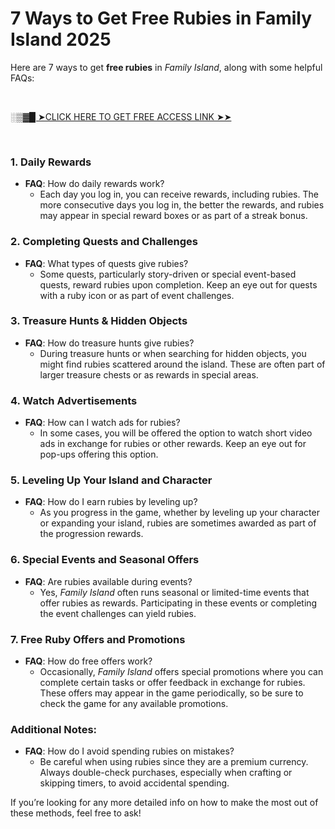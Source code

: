 # <h1>7 Ways to Get Free Rubies in Family Island 2025</h1>
<div class="flex-1 overflow-hidden @container/thread">
<div class="h-full">
<div class="react-scroll-to-bottom--css-qrbxy-79elbk h-full">
<div class="react-scroll-to-bottom--css-qrbxy-1n7m0yu">
<div class="flex flex-col text-sm md:pb-9">
<article class="w-full scroll-mb-[var(--thread-trailing-height,150px)] text-token-text-primary focus-visible:outline-2 focus-visible:outline-offset-[-4px]" dir="auto" data-testid="conversation-turn-5" data-scroll-anchor="true">
<div class="m-auto text-base py-[18px] px-3 md:px-4 w-full md:px-5 lg:px-4 xl:px-5">
<div class="mx-auto flex flex-1 gap-4 text-base md:gap-5 lg:gap-6 md:max-w-3xl">
<div class="group/conversation-turn relative flex w-full min-w-0 flex-col agent-turn">
<div class="flex-col gap-1 md:gap-3">
<div class="flex max-w-full flex-col flex-grow">
<div class="min-h-8 text-message flex w-full flex-col items-end gap-2 whitespace-normal break-words text-start [.text-message+&amp;]:mt-5" dir="auto" data-message-author-role="assistant" data-message-id="02dedf82-0cbe-4c8b-809f-2b438c3e0f7b" data-message-model-slug="gpt-4o-mini">
<div class="flex w-full flex-col gap-1 empty:hidden first:pt-[3px]">
<div class="markdown prose w-full break-words dark:prose-invert light">
<p>Here are 7 ways to get <strong>free rubies</strong> in <em>Family Island</em>, along with some helpful FAQs:</p>
<p>&nbsp;</p>
<p><a href="https://allresources.xyz/familyisland.html/">░▒▓█ ➤CLICK HERE TO GET FREE ACCESS LINK ➤➤</a></p>
<p>&nbsp;</p>
<h3>1. <strong>Daily Rewards</strong></h3>
<ul>
<li><strong>FAQ</strong>: How do daily rewards work?
<ul>
<li>Each day you log in, you can receive rewards, including rubies. The more consecutive days you log in, the better the rewards, and rubies may appear in special reward boxes or as part of a streak bonus.</li>
</ul>
</li>
</ul>
<h3>2. <strong>Completing Quests and Challenges</strong></h3>
<ul>
<li><strong>FAQ</strong>: What types of quests give rubies?
<ul>
<li>Some quests, particularly story-driven or special event-based quests, reward rubies upon completion. Keep an eye out for quests with a ruby icon or as part of event challenges.</li>
</ul>
</li>
</ul>
<h3>3. <strong>Treasure Hunts &amp; Hidden Objects</strong></h3>
<ul>
<li><strong>FAQ</strong>: How do treasure hunts give rubies?
<ul>
<li>During treasure hunts or when searching for hidden objects, you might find rubies scattered around the island. These are often part of larger treasure chests or as rewards in special areas.</li>
</ul>
</li>
</ul>
<h3>4. <strong>Watch Advertisements</strong></h3>
<ul>
<li><strong>FAQ</strong>: How can I watch ads for rubies?
<ul>
<li>In some cases, you will be offered the option to watch short video ads in exchange for rubies or other rewards. Keep an eye out for pop-ups offering this option.</li>
</ul>
</li>
</ul>
<h3>5. <strong>Leveling Up Your Island and Character</strong></h3>
<ul>
<li><strong>FAQ</strong>: How do I earn rubies by leveling up?
<ul>
<li>As you progress in the game, whether by leveling up your character or expanding your island, rubies are sometimes awarded as part of the progression rewards.</li>
</ul>
</li>
</ul>
<h3>6. <strong>Special Events and Seasonal Offers</strong></h3>
<ul>
<li><strong>FAQ</strong>: Are rubies available during events?
<ul>
<li>Yes, <em>Family Island</em> often runs seasonal or limited-time events that offer rubies as rewards. Participating in these events or completing the event challenges can yield rubies.</li>
</ul>
</li>
</ul>
<h3>7. <strong>Free Ruby Offers and Promotions</strong></h3>
<ul>
<li><strong>FAQ</strong>: How do free offers work?
<ul>
<li>Occasionally, <em>Family Island</em> offers special promotions where you can complete certain tasks or offer feedback in exchange for rubies. These offers may appear in the game periodically, so be sure to check the game for any available promotions.</li>
</ul>
</li>
</ul>
<h3>Additional Notes:</h3>
<ul>
<li><strong>FAQ</strong>: How do I avoid spending rubies on mistakes?
<ul>
<li>Be careful when using rubies since they are a premium currency. Always double-check purchases, especially when crafting or skipping timers, to avoid accidental spending.</li>
</ul>
</li>
</ul>
<p>If you&rsquo;re looking for any more detailed info on how to make the most out of these methods, feel free to ask!</p>
</div>
</div>
</div>
</div>
<div class="mb-2 flex gap-3 empty:hidden -ml-2">
<div class="items-center justify-start rounded-xl p-1 flex">
<div class="flex items-center">&nbsp;</div>
</div>
</div>
<div class="pr-2 lg:pr-0">&nbsp;</div>
<div class="mt-3 w-full empty:hidden">
<div class="text-center">&nbsp;</div>
</div>
</div>
<div class="absolute">
<div class="flex items-center justify-center">&nbsp;</div>
</div>
</div>
</div>
</div>
</article>
</div>
</div>
</div>
</div>
</div>
<div class="md:pt-0 dark:border-white/20 md:border-transparent md:dark:border-transparent w-full">
<div>
<div class="m-auto text-base px-3 md:px-4 w-full md:px-5 lg:px-4 xl:px-5">
<div class="mx-auto flex flex-1 gap-4 text-base md:gap-5 lg:gap-6 md:max-w-3xl">
<div class="flex justify-center">&nbsp;</div>
</div>
</div>
</div>
</div>
